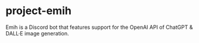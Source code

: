 # project-emih
Emih is a Discord bot that features support for the OpenAI API of ChatGPT &amp; DALL·E image generation.

